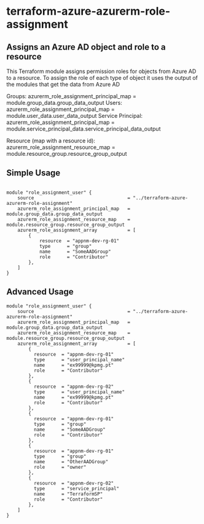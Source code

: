 # terraform-azure-azurerm-role-assignment

## Assigns an Azure AD object and role to a resource

This Terraform module assigns permission roles for objects from Azure AD to a resource.
To assign the role of each type of object it uses the output of the modules that get the  data from Azure AD

Groups:
  azurerm_role_assignment_principal_map   = module.group_data.group_data_output
Users:
  azurerm_role_assignment_principal_map   = module.user_data.user_data_output
Service Principal:
  azurerm_role_assignment_principal_map   = module.service_principal_data.service_principal_data_output

Resource (map with a resource id):
  azurerm_role_assignment_resource_map    = module.resource_group.resource_group_output

## Simple Usage

```hcl

module "role_assignment_user" {
    source                                  = "../terraform-azure-azurerm-role-assignment"
    azurerm_role_assignment_principal_map   = module.group_data.group_data_output
    azurerm_role_assignment_resource_map    = module.resource_group.resource_group_output
    azurerm_role_assignment_array           = [
        {
            resource  = "appnm-dev-rg-01"
            type      = "group"
            name      = "SomeAADGroup"
            role      = "Contributor"
        },
    ]
}
```

## Advanced Usage

```hcl
module "role_assignment_user" {
    source                                  = "../terraform-azure-azurerm-role-assignment"
    azurerm_role_assignment_principal_map   = module.group_data.group_data_output
    azurerm_role_assignment_resource_map    = module.resource_group.resource_group_output
    azurerm_role_assignment_array           = [
        {
          resource  = "appnm-dev-rg-01"
          type      = "user_principal_name"
          name      = "ex99999@kpmg.pt"
          role      = "Contributor"
        },
        {
          resource  = "appnm-dev-rg-02"
          type      = "user_principal_name"
          name      = "ex99999@kpmg.pt"
          role      = "Contributor"
        },
        {
          resource  = "appnm-dev-rg-01"
          type      = "group"
          name      = "SomeAADGroup"
          role      = "Contributor"
        },
        {
          resource  = "appnm-dev-rg-01"
          type      = "group"
          name      = "OtherAADGroup"
          role      = "owner"
        },
        {
          resource  = "appnm-dev-rg-02"
          type      = "service_principal"
          name      = "TerraformSP"
          role      = "Contributor"
        },
    ]
}
```
